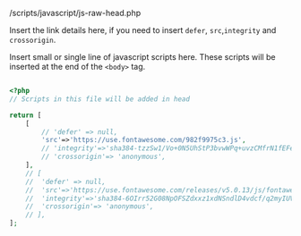 <p class = "ttag-file">/scripts/javascript/js-raw-head.php</p>

Insert the link details here, if you need to insert `defer`, `src`,`integrity` and `crossorigin`. 

Insert small or single line of javascript scripts here. These scripts will be inserted at the
end of the `<body>` tag.

```php

<?php
// Scripts in this file will be added in head

return [
	[
		// 'defer' => null,
		'src'=>'https://use.fontawesome.com/982f9975c3.js',
		// 'integrity'=>'sha384-tzzSw1/Vo+0N5UhStP3bvwWPq+uvzCMfrN1fEFe+xBmv1C/AtVX5K0uZtmcHitFZ',
		// 'crossorigin'=> 'anonymous',
	],
	// [
	// 	'defer' => null,
	// 	'src'=>'https://use.fontawesome.com/releases/v5.0.13/js/fontawesome.js',
	// 	'integrity'=>'sha384-6OIrr52G08NpOFSZdxxz1xdNSndlD4vdcf/q2myIUVO0VsqaGHJsB0RaBE01VTOY',
	// 	'crossorigin'=> 'anonymous',
	// ],
];

```